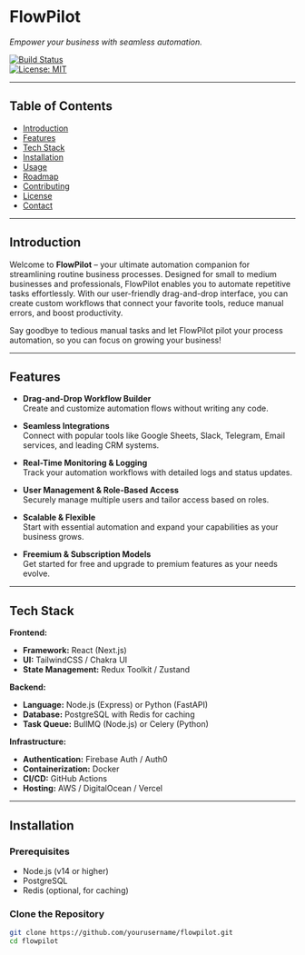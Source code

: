 # FlowPilot

*Empower your business with seamless automation.*

[![Build Status](https://img.shields.io/badge/build-passing-brightgreen)](https://github.com/yourusername/flowpilot)  
[![License: MIT](https://img.shields.io/badge/License-MIT-blue.svg)](LICENSE)

---

## Table of Contents

- [Introduction](#introduction)
- [Features](#features)
- [Tech Stack](#tech-stack)
- [Installation](#installation)
- [Usage](#usage)
- [Roadmap](#roadmap)
- [Contributing](#contributing)
- [License](#license)
- [Contact](#contact)

---

## Introduction

Welcome to **FlowPilot** – your ultimate automation companion for streamlining routine business processes. Designed for small to medium businesses and professionals, FlowPilot enables you to automate repetitive tasks effortlessly. With our user-friendly drag-and-drop interface, you can create custom workflows that connect your favorite tools, reduce manual errors, and boost productivity.

Say goodbye to tedious manual tasks and let FlowPilot pilot your process automation, so you can focus on growing your business!

---

## Features

- **Drag-and-Drop Workflow Builder**  
  Create and customize automation flows without writing any code.

- **Seamless Integrations**  
  Connect with popular tools like Google Sheets, Slack, Telegram, Email services, and leading CRM systems.

- **Real-Time Monitoring & Logging**  
  Track your automation workflows with detailed logs and status updates.

- **User Management & Role-Based Access**  
  Securely manage multiple users and tailor access based on roles.

- **Scalable & Flexible**  
  Start with essential automation and expand your capabilities as your business grows.

- **Freemium & Subscription Models**  
  Get started for free and upgrade to premium features as your needs evolve.

---

## Tech Stack

**Frontend:**  
- **Framework:** React (Next.js)  
- **UI:** TailwindCSS / Chakra UI  
- **State Management:** Redux Toolkit / Zustand

**Backend:**  
- **Language:** Node.js (Express) or Python (FastAPI)  
- **Database:** PostgreSQL with Redis for caching  
- **Task Queue:** BullMQ (Node.js) or Celery (Python)

**Infrastructure:**  
- **Authentication:** Firebase Auth / Auth0  
- **Containerization:** Docker  
- **CI/CD:** GitHub Actions  
- **Hosting:** AWS / DigitalOcean / Vercel

---

## Installation

### Prerequisites

- Node.js (v14 or higher)
- PostgreSQL
- Redis (optional, for caching)

### Clone the Repository

```bash
git clone https://github.com/yourusername/flowpilot.git
cd flowpilot
